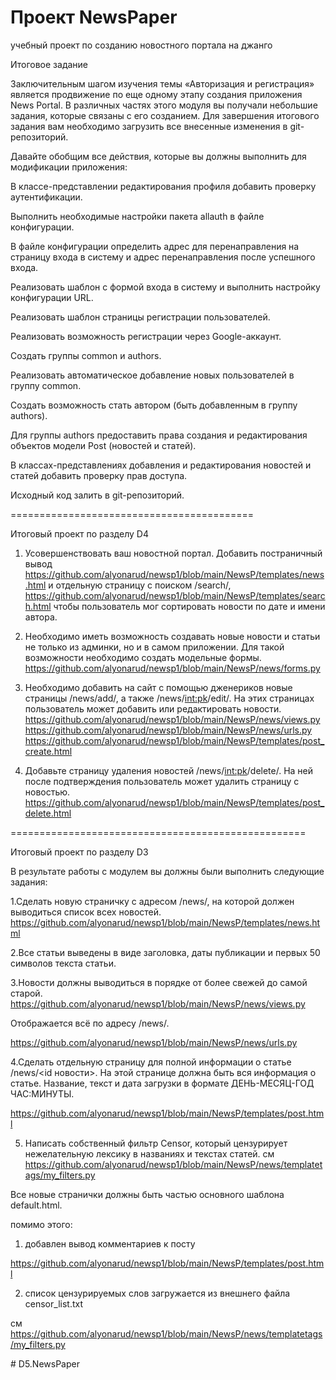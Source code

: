 # Проект NewsPaper
 учебный проект по созданию новостного портала на джанго
 

Итоговое задание 


Заключительным шагом изучения темы «Авторизация и регистрация» является продвижение по еще одному этапу создания приложения News Portal. В различных частях этого модуля вы получали небольшие задания, которые связаны с его созданием. Для завершения итогового задания вам необходимо загрузить все внесенные изменения в git-репозиторий.

Давайте обобщим все действия, которые вы должны выполнить для модификации приложения:

В классе-представлении редактирования профиля добавить проверку аутентификации.

Выполнить необходимые настройки пакета allauth в файле конфигурации.

В файле конфигурации определить адрес для перенаправления на страницу входа в систему и адрес перенаправления после успешного входа.

Реализовать шаблон с формой входа в систему и выполнить настройку конфигурации URL.

Реализовать шаблон страницы регистрации пользователей.

Реализовать возможность регистрации через Google-аккаунт.

Создать группы common и authors.

Реализовать автоматическое добавление новых пользователей в группу common.

Создать возможность стать автором (быть добавленным в группу authors).

Для группы authors предоставить права создания и редактирования объектов модели Post (новостей и статей).

В классах-представлениях добавления и редактирования новостей и статей добавить проверку прав доступа.

Исходный код залить в git-репозиторий. 
 
 ==========================================
 
 
 Итоговый проект по разделу D4

1. Усовершенствовать ваш новостной портал. Добавить постраничный вывод 
https://github.com/alyonarud/newsp1/blob/main/NewsP/templates/news.html
и отдельную страницу с поиском /search/, 
https://github.com/alyonarud/newsp1/blob/main/NewsP/templates/search.html
чтобы пользователь мог сортировать новости по дате и имени автора.


2. Необходимо иметь возможность создавать новые новости и статьи не только из админки, но и в самом приложении. Для такой возможности необходимо создать модельные формы.
https://github.com/alyonarud/newsp1/blob/main/NewsP/news/forms.py

3. Необходимо добавить на сайт с помощью дженериков новые страницы /news/add/, а также /news/<int:pk>/edit/. На этих страницах пользователь может добавить или редактировать новости.
https://github.com/alyonarud/newsp1/blob/main/NewsP/news/views.py
https://github.com/alyonarud/newsp1/blob/main/NewsP/news/urls.py
https://github.com/alyonarud/newsp1/blob/main/NewsP/templates/post_create.html


4. Добавьте страницу удаления новостей /news/<int:pk>/delete/. На ней после подтверждения пользователь может удалить страницу с новостью.
 https://github.com/alyonarud/newsp1/blob/main/NewsP/templates/post_delete.html
 
===================================================

Итоговый проект по разделу D3

В результате работы с модулем вы должны были выполнить следующие задания:

1.Сделать новую страничку с адресом /news/, на которой должен выводиться список всех новостей.
https://github.com/alyonarud/newsp1/blob/main/NewsP/templates/news.html

2.Все cтатьи выведены в виде заголовка, даты публикации и первых 50 символов текста статьи.

3.Новости должны выводиться в порядке от более свежей до самой старой.
https://github.com/alyonarud/newsp1/blob/main/NewsP/news/views.py

Отображается всё по адресу /news/.
 
https://github.com/alyonarud/newsp1/blob/main/NewsP/news/urls.py


4.Сделать отдельную страницу для полной информации о статье /news/<id новости>. На этой странице должна быть вся информация о статье. Название, текст и дата загрузки в формате ДЕНЬ-МЕСЯЦ-ГОД ЧАС:МИНУТЫ.

https://github.com/alyonarud/newsp1/blob/main/NewsP/templates/post.html

5. Написать собственный фильтр Censor, который цензурирует нежелательную лексику в названиях и текстах статей.
см https://github.com/alyonarud/newsp1/blob/main/NewsP/news/templatetags/my_filters.py

Все новые странички должны быть частью основного шаблона default.html.


помимо этого:
1. добавлен вывод комментариев к посту

https://github.com/alyonarud/newsp1/blob/main/NewsP/templates/post.html

2. список цензурируемых слов загружается из внешнего файла censor_list.txt

см https://github.com/alyonarud/newsp1/blob/main/NewsP/news/templatetags/my_filters.py

#   D 5 . N e w s P a p e r  
 